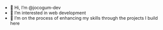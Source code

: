 - 👋 Hi, I’m @jocogum-dev
- 👀 I’m interested in web development
- 🌱 I’m on the process of enhancing my skills through the projects I build here

<!---
jocogum-dev/jocogum-dev is a ✨ special ✨ repository because its `README.md` (this file) appears on your GitHub profile.
You can click the Preview link to take a look at your changes.
--->
